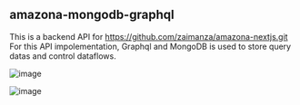 ## amazona-mongodb-graphql
This is a backend API for https://github.com/zaimanza/amazona-nextjs.git
For this API impolementation, Graphql and MongoDB is used to store query datas and control dataflows.

![image](https://user-images.githubusercontent.com/36519974/166879330-3649dc44-2c29-4fc7-a768-f58faaa839b9.png)

![image](https://user-images.githubusercontent.com/36519974/166879439-30eef065-4aeb-437e-b3cd-c7a6d840fa7c.png)
